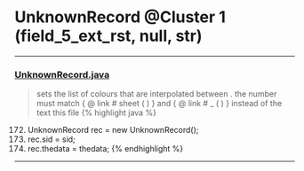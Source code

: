 # UnknownRecord @Cluster 1 (field_5_ext_rst, null, str)

***

### [UnknownRecord.java](https://searchcode.com/codesearch/view/15642491/)
> sets the list of colours that are interpolated between . the number must match { @ link # sheet ( ) } and { @ link # _ ( ) } instead of the text this file 
{% highlight java %}
172. UnknownRecord rec = new UnknownRecord();
173. rec.sid = sid;
174. rec.thedata = thedata;
{% endhighlight %}

***

